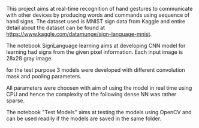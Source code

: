 This project aims at real-time recognition of hand gestures to communicate with other devices by producing words and commands using sequence of hand signs.
The dataset used is MNIST sign data from Kaggle and entire detail about the dataset can be found at https://www.kaggle.com/datamunge/sign-language-mnist.

The notebook SignLanguage learning aims at developing CNN model for learning had signs from the given pixel information. Each input image is 28x28 gray image.

for the test purpose 3 models were developed with different convolution mask and pooling parameters.

All parameters were choosen with aim of using the model in real time using CPU and hence the complexity of the following dense NN was rather sparse.

The notebook "Test Models" aims at testing the models using OpenCV and can be used readily if the models are saved in the same folder.

